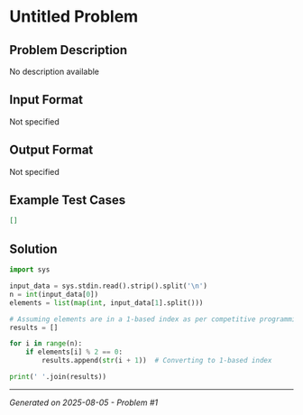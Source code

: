# Untitled Problem

## Problem Description
No description available

## Input Format
Not specified

## Output Format
Not specified

## Example Test Cases
```json
[]
```

## Solution
```python
import sys

input_data = sys.stdin.read().strip().split('\n')
n = int(input_data[0])
elements = list(map(int, input_data[1].split()))

# Assuming elements are in a 1-based index as per competitive programming requirements
results = []

for i in range(n):
    if elements[i] % 2 == 0:
        results.append(str(i + 1))  # Converting to 1-based index

print(' '.join(results))
```

---
*Generated on 2025-08-05 - Problem #1*